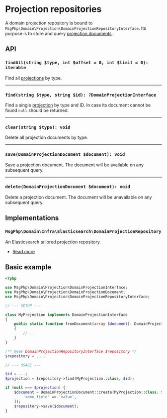 # Projection repositories

A domain projection repository is bound to `MsgPhp\Domain\Projection\DomainProjectionRepositoryInterface`. Its purpose
is to store and query [projection documents](documents.md).

## API

### `findAll(string $type, int $offset = 0, int $limit = 0): iterable`

Find all [projections](models.md) by type.

---

### `find(string $type, string $id): ?DomainProjectionInterface`

Find a single [projection](models.md) by type and ID. In case its document cannot be found `null` should be returned.

---

### `clear(string $type): void`

Delete all projection documents by type.

---

### `save(DomainProjectionDocument $document): void`

Save a projection document. The document will be available on any subsequent query.

---

### `delete(DomainProjectionDocument $document): void`

Delete a projection document. The document will be unavailable on any subsequent query.

## Implementations

### `MsgPhp\Domain\Infra\Elasticsearch\DomainProjectionRepository`

An Elasticsearch tailored projection repository.

- [Read more](../infrastructure/elasticsearch.md#domain-projection-repository)

## Basic example

```php
<?php

use MsgPhp\Domain\Projection\DomainProjectionInterface;
use MsgPhp\Domain\Projection\DomainProjectionDocument;
use MsgPhp\Domain\Projection\DomainProjectionRepositoryInterface;

// --- SETUP ---

class MyProjection implements DomainProjectionInterface
{
    public static function fromDocument(array $document): DomainProjectionInterface
    {
        // ...
    }
}

/** @var DomainProjectionRepositoryInterface $repository */
$repository = ...;

// --- USAGE ---

$id = ...;
$projection = $repository->find(MyProjection::class, $id);

if (null === $projection) {
    $document = DomainProjectionDocument::create(MyProjection::class, $id, [
        'some_field' => 'value',
    ]);
    $repository->save($document);
}
```
